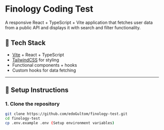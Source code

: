# Finology Coding Test

A responsive React + TypeScript + Vite application that fetches user data from a public API and displays it with search and filter functionality.

## 🚀 Tech Stack

- [Vite](https://vitejs.dev/) + React + TypeScript
- [TailwindCSS](https://tailwindcss.com/) for styling
- Functional components + hooks
- Custom hooks for data fetching

---

## 🔧 Setup Instructions

### 1. Clone the repository

```bash
git clone https://github.com/edoGultom/finology-test.git
cd finology-test
cp .env.example .env (Setup environment variables)
```
